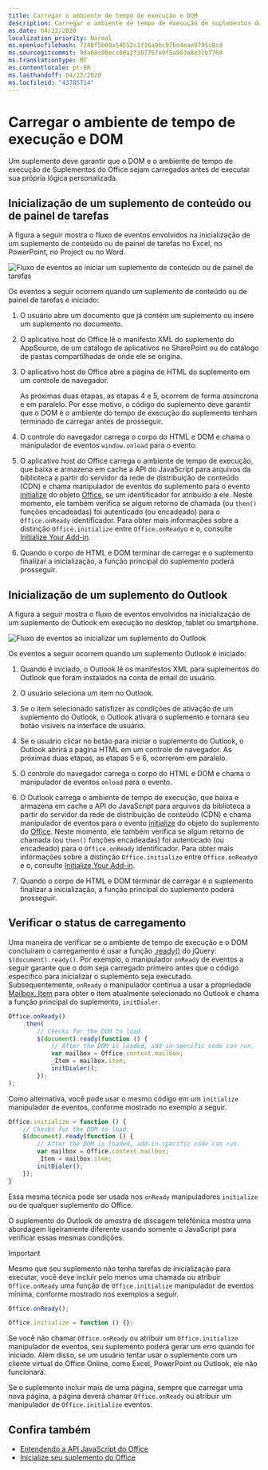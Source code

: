 ```yaml
---
title: Carregar o ambiente de tempo de execução e DOM
description: Carregar o ambiente de tempo de execução de suplementos do Office e DOM
ms.date: 04/22/2020
localization_priority: Normal
ms.openlocfilehash: 7248f5b09a54552c3f16a9bc97bd4eae9795c8cd
ms.sourcegitcommit: 9da68c00ecc00a2f307757e0f5a903a8e31b7769
ms.translationtype: MT
ms.contentlocale: pt-BR
ms.lasthandoff: 04/22/2020
ms.locfileid: "43785714"
---
```

# <a name="loading-the-dom-and-runtime-environment"></a>Carregar o ambiente de tempo de execução e DOM

Um suplemento deve garantir que o DOM e o ambiente de tempo de execução de Suplementos do Office sejam carregados antes de executar sua própria lógica personalizada.

## <a name="startup-of-a-content-or-task-pane-add-in"></a>Inicialização de um suplemento de conteúdo ou de painel de tarefas

A figura a seguir mostra o fluxo de eventos envolvidos na inicialização de um suplemento de conteúdo ou de painel de tarefas no Excel, no PowerPoint, no Project ou no Word.

![Fluxo de eventos ao iniciar um suplemento de conteúdo ou de painel de tarefas](../images/office15-app-sdk-loading-dom-agave-runtime.png)

Os eventos a seguir ocorrem quando um suplemento de conteúdo ou de painel de tarefas é iniciado:

1. O usuário abre um documento que já contém um suplemento ou insere um suplemento no documento.

2. O aplicativo host do Office lê o manifesto XML do suplemento do AppSource, de um catálogo de aplicativos no SharePoint ou do catálogo de pastas compartilhadas de onde ele se origina.

3. O aplicativo host do Office abre a página de HTML do suplemento em um controle de navegador.

    As próximas duas etapas, as etapas 4 e 5, ocorrem de forma assíncrona e em paralelo. Por esse motivo, o código do suplemento deve garantir que o DOM e o ambiente do tempo de execução do suplemento tenham terminado de carregar antes de prosseguir.

4. O controle do navegador carrega o corpo do HTML e DOM e chama o manipulador de eventos `window.onload` para o evento.

5. O aplicativo host do Office carrega o ambiente de tempo de execução, que baixa e armazena em cache a API do JavaScript para arquivos da biblioteca a partir do servidor da rede de distribuição de conteúdo (CDN) e chama manipulador de eventos do suplemento para o evento [initialize](/javascript/api/office#office-initialize-reason-) do objeto [Office](/javascript/api/office), se um identificador for atribuído a ele. Neste momento, ele também verifica se algum retorno de chamada (ou `then()` funções encadeadas) foi autenticado (ou encadeado) para o `Office.onReady` identificador. Para obter mais informações sobre a distinção `Office.initialize` entre `Office.onReady`o e o, consulte [Initialize Your Add-in](initialize-add-in.md).

6. Quando o corpo de HTML e DOM terminar de carregar e o suplemento finalizar a inicialização, a função principal do suplemento poderá prosseguir.


## <a name="startup-of-an-outlook-add-in"></a>Inicialização de um suplemento do Outlook

A figura a seguir mostra o fluxo de eventos envolvidos na inicialização de um suplemento do Outlook em execução no desktop, tablet ou smartphone.

![Fluxo de eventos ao inicializar um suplemento do Outlook](../images/outlook15-loading-dom-agave-runtime.png)

Os eventos a seguir ocorrem quando um suplemento Outlook é iniciado:

1. Quando é iniciado, o Outlook lê os manifestos XML para suplementos do Outlook que foram instalados na conta de email do usuário.

2. O usuário seleciona um item no Outlook.

3. Se o item selecionado satisfizer as condições de ativação de um suplemento do Outlook, o Outlook ativará o suplemento e tornará seu botão visíveis na interface de usuário.

4. Se o usuário clicar no botão para iniciar o suplemento do Outlook, o Outlook abrirá a página HTML em um controle de navegador. As próximas duas etapas, as etapas 5 e 6, ocorrerem em paralelo.

5. O controle do navegador carrega o corpo do HTML e DOM e chama o manipulador de eventos `onload` para o evento.

6. O Outlook carrega o ambiente de tempo de execução, que baixa e armazena em cache a API do JavaScript para arquivos da biblioteca a partir do servidor da rede de distribuição de conteúdo (CDN) e chama manipulador de eventos para o evento [initialize](/javascript/api/office#office-initialize-reason-) do objeto do suplemento do [Office](/javascript/api/office). Neste momento, ele também verifica se algum retorno de chamada (ou `then()` funções encadeadas) foi autenticado (ou encadeado) para o `Office.onReady` identificador. Para obter mais informações sobre a distinção `Office.initialize` entre `Office.onReady`o e o, consulte [Initialize Your Add-in](initialize-add-in.md).

7. Quando o corpo de HTML e DOM terminar de carregar e o suplemento finalizar a inicialização, a função principal do suplemento poderá prosseguir.


## <a name="checking-the-load-status"></a>Verificar o status de carregamento

Uma maneira de verificar se o ambiente de tempo de execução e o DOM concluíram o carregamento é usar a função [.ready()](https://api.jquery.com/ready/) do jQuery: `$(document).ready()`. Por exemplo, o manipulador `onReady` de eventos a seguir garante que o dom seja carregado primeiro antes que o código específico para inicializar o suplemento seja executado. Subsequentemente, `onReady` o manipulador continua a usar a propriedade [Mailbox. Item](/javascript/api/outlook/office.mailbox#item) para obter o item atualmente selecionado no Outlook e chama a função principal do suplemento, `initDialer`.

```js
Office.onReady()
    .then(
        // Checks for the DOM to load.
        $(document).ready(function () {
            // After the DOM is loaded, add-in-specific code can run.
            var mailbox = Office.context.mailbox;
            _Item = mailbox.item;
            initDialer();
        });
);
```

Como alternativa, você pode usar o mesmo código em um `initialize` manipulador de eventos, conforme mostrado no exemplo a seguir.

```js
Office.initialize = function () {
    // Checks for the DOM to load.
    $(document).ready(function () {
        // After the DOM is loaded, add-in-specific code can run.
        var mailbox = Office.context.mailbox;
        _Item = mailbox.item;
        initDialer();
    });
}
```

Essa mesma técnica pode ser usada nos `onReady` manipuladores `initialize` ou de qualquer suplemento do Office.

O suplemento do Outlook de amostra de discagem telefônica mostra uma abordagem ligeiramente diferente usando somente o JavaScript para verificar essas mesmas condições.

> [!IMPORTANT]
> Mesmo que seu suplemento não tenha tarefas de inicialização para executar, você deve incluir pelo menos uma chamada ou atribuir `Office.onReady` uma função de `Office.initialize` manipulador de eventos mínima, conforme mostrado nos exemplos a seguir.
>
>```js
>Office.onReady();
>```
>
>```js
>Office.initialize = function () {};
>```
>
> Se você não chamar `Office.onReady` ou atribuir um `Office.initialize` manipulador de eventos, seu suplemento poderá gerar um erro quando for iniciado. Além disso, se um usuário tentar usar o suplemento com um cliente virtual do Office Online, como Excel, PowerPoint ou Outlook, ele não funcionará.
>
> Se o suplemento incluir mais de uma página, sempre que carregar uma nova página, a página deverá chamar `Office.onReady` ou atribuir um manipulador de `Office.initialize` eventos.

## <a name="see-also"></a>Confira também

- [Entendendo a API JavaScript do Office](understanding-the-javascript-api-for-office.md)
- [Inicialize seu suplemento do Office](initialize-add-in.md)
